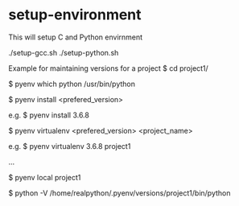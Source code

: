 # setup-environment
This will setup C and Python envirnment

./setup-gcc.sh
./setup-python.sh


Example for maintaining versions for a project
$ cd project1/

$ pyenv which python
/usr/bin/python

$ pyenv install <prefered_version>

e.g. $ pyenv install 3.6.8

$ pyenv virtualenv <prefered_version> <project_name>

e.g. $ pyenv virtualenv 3.6.8 project1

...

$ pyenv local project1

$ python -V
/home/realpython/.pyenv/versions/project1/bin/python
